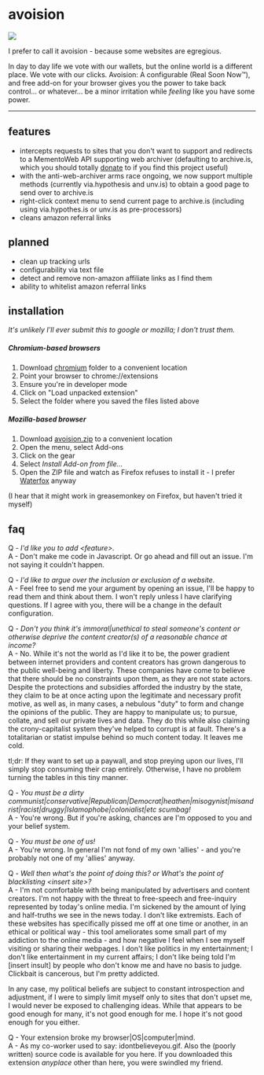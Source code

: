 # avoision
![](https://frinkiac.com/gif/S07E15/381314/384317.gif?b64lines=IEkgZG9uJ3Qgc2F5ICJldmFzaW9uLiIgCiBJIHNheSAiYXZvaXNpb24uIg==)

I prefer to call it avoision - because some websites are egregious.

In day to day life we vote with our wallets, but the online world is a different place.  We vote with our clicks.
Avoision: A configurable (Real Soon Now™), and free add-on for your browser gives you the power to take back
control... or whatever... be a minor irritation while *feeling* like you have some power.

---

## features

* intercepts requests to sites that you don't want to support and redirects to a MementoWeb API supporting web archiver (defaulting to archive.is, which you should totally [donate](https://liberapay.com/archiveis) to if you find this project useful)
* with the anti-web-archiver arms race ongoing, we now support multiple methods (currently via.hypothesis and unv.is) to obtain a good page to send over to archive.is
* right-click context menu to send current page to archive.is (including using via.hypothes.is or unv.is as pre-processors)
* cleans amazon referral links

## planned

* clean up tracking urls
* configurability via text file
* detect and remove non-amazon affiliate links as I find them
* ability to whitelist amazon referral links

## installation

_It's unlikely I'll ever submit this to google or mozilla; I don't trust them._

##### Chromium-based browsers
1. Download [chromium](https://github.com/dryack/avoision/tree/master/chromium) folder to a convenient location
2. Point your browser to chrome://extensions
3. Ensure you're in developer mode
4. Click on "Load unpacked extension"
5. Select the folder where you saved the files listed above

##### Mozilla-based browser
1. Download [avoision.zip](https://github.com/dryack/avoision/blob/master/mozilla/avoision.zip) to a convenient location
2. Open the menu, select Add-ons
3. Click on the gear
4. Select _Install Add-on from file..._
5. Open the ZIP file and watch as Firefox refuses to install it - I prefer [Waterfox](https://www.waterfoxproject.org/) anyway

(I hear that it might work in greasemonkey on Firefox, but haven't tried it myself)

## faq

Q - _I'd like you to add \<feature>._<br>
A - Don't make me code in Javascript.  Or go ahead and fill out an issue.  I'm not saying it couldn't happen.

Q - _I'd like to argue over the inclusion or exclusion of a website._<br>
A - Feel free to send me your argument by opening an issue, I'll be happy to read them and think about them.  I won't reply unless I have clarifying questions.  If I agree with you, there will be a change in the default configuration.

Q - _Don't you think it's immoral|unethical to steal someone's content or otherwise deprive the content creator(s) of a reasonable chance at income?_<br>
A - No.  While it's not the world as I'd like it to be, the power gradient between internet providers and content creators has grown dangerous to the public well-being and liberty.  These companies have come to believe that there should be no constraints upon them, as they are not state actors.  Despite the protections and subsidies afforded the industry by the state, they claim to be at once acting upon the legitimate and necessary profit motive, as well as, in many cases, a nebulous "duty" to form and change the opinions of the public.  They are happy to manipulate us; to pursue, collate, and sell our private lives and data.  They do this while also claiming the crony-capitalist system they've helped to corrupt is at fault.  There's a totalitarian or statist impulse behind so much content today.  It leaves me cold.

tl;dr:  If they want to set up a paywall, and stop preying upon our lives, I'll simply stop consuming their crap entirely.  Otherwise, I have no problem turning the tables in this tiny manner.

Q - _You must be a dirty communist|conservative|Republican|Democrat|heathen|misogynist|misandrist|racist|druggy|Islamophobe|colonialist|etc scumbag!_<br>
A - You're wrong.  But if you're asking, chances are I'm opposed to you and your belief system.

Q - _You must be one of us!_<br>
A - You're wrong.  In general I'm not fond of my own 'allies' - and you're probably not one of my 'allies' anyway.

Q - _Well then what's the point of doing this?  or What's the point of blacklisting \<insert site>?_<br>
A - I'm not comfortable with being manipulated by advertisers and content creators.  I'm not happy with the threat to free-speech and free-inquiry represented by today's online media.  I'm sickened by the amount of lying and half-truths we see in the news today.  I don't like extremists.  Each of these websites has specifically pissed me off at one time or another, in an ethical or political way - this tool ameliorates some small part of my addiction to the online media - and how negative I feel when I see myself visiting or sharing their webpages.  I don't like politics in my entertainment; I don't like entertainment in my current affairs; I don't like being told I'm [insert insult] by people who don't know me and have no basis to judge.  Clickbait is cancerous, but I'm pretty addicted.

In any case, my political beliefs are subject to constant introspection and adjustment, if I were to simply limit myself only to sites that don't upset me, I would never be exposed to challenging ideas.  While that appears to be good enough for many, it's not good enough for me.  I hope it's not good enough for you either.

Q - Your extension broke my browser|OS|computer|mind.<br>
A - As my co-worker used to say:  idontbelieveyou.gif.  Also the (poorly written) source code is available for you here.  If you downloaded this extension _anyplace_ other than here, you were swindled my friend.
